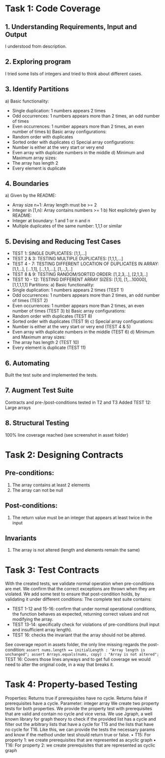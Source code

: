 # Task 1: Code Coverage

## 1. Understanding Requirements, Input and Output
I understood from description.
## 2. Exploring program
I tried some lists of integers and tried to think about different cases.
## 3. Identify Partitions
a) Basic functionality:
- Single duplication: 1 numbers appears 2 times
- Odd occurrences: 1 numbers appears more than 2 times, an odd number of times
- Even occurrences: 1 number appears more than 2 times, an even number of times
b) Basic array configurations:
- Random order with duplicates
- Sorted order with duplicates
c) Special array configurations:
- Number is either at the very start or very end
- Even array with duplicate numbers in the middle
d) Minimum and Maximum array sizes:
- The array has length 2
- Every element is duplicate
## 4. Boundaries
a) Given by the README:
- Array size n+1: Array length must be >= 2
- Integer in [1,n]: Array contains numbers >= 1
b) Not explicitely given by README:
- Integer at boundary: 1 and 1 or n and n
- Multiple duplicates of the same number: 1,1,1 or similar
## 5. Devising and Reducing Test Cases
- TEST 1: SINGLE DUPLICATES: [1,1,...]
- TEST 2 & 3: TESTING MULTIPLE DUPLICATES: [1,1,1,...]
- TEST 4 - 7: TESTING DIFFERENT LOCATION OF DUPLICATES IN ARRAY: [1,1,..], [...1,1], [..,1,1,...], [1,..,1,..]
- TEST 8 & 9: TESTING RANDOM/SORTED ORDER: [1,2,3,..], [2,1,3,..]
- TEST 10 - 12: TESTING DIFFERENT ARRAY SIZES: [1,1], [1,...10000], [1,1,1,1,1]
Partitions:
  a) Basic functionality:
- Single duplication: 1 numbers appears 2 times (TEST 1)
- Odd occurrences: 1 numbers appears more than 2 times, an odd number of times (TEST 2)
- Even occurrences: 1 number appears more than 2 times, an even number of times (TEST 3)
  b) Basic array configurations:
- Random order with duplicates (TEST 8)
- Sorted order with duplicates (TEST 9)
  c) Special array configurations:
- Number is either at the very start or very end (TEST 4 & 5)
- Even array with duplicate numbers in the middle (TEST 6)
  d) Minimum and Maximum array sizes:
- The array has length 2 (TEST 10)
- Every element is duplicate (TEST 11)
## 6. Automating
Built the test suite and implemented the tests.
## 7. Augment Test Suite
Contracts and pre-/post-conditions tested in T2 and T3
Added TEST 12: Large arrays
## 8. Structural Testing
100% line coverage reached (see screenshot in asset folder)

# Task 2: Designing Contracts

## Pre-conditions:
1. The array contains at least 2 elements
2. The array can not be null

## Post-conditions:
1. The return value must be an integer that appears at least twice in the input

## Invariants
1. The array is not altered (length and elements remain the same)

# Task 3: Test Contracts

With the created tests, we validate normal operation when pre-conditions are met. 
We confirm that the correct exceptions are thrown when they are violated. 
We add some test to ensure that post-condition holds, by validating it under different conditions: 
The complete test suite contains:
- TEST 1-12 and 15-16: confirm that under normal operational conditions, the function behaves as expected, 
returning correct values and not modifying the array.
- TEST 13-14: specifically check for violations of pre-conditions (null input and insufficient array length).
- TEST 16: checks the invariant that the array should not be altered.

See coverage report in assets folder, the only line missing regards the post-condition:
 `assert nums.length == initialLength : "Array length is unchanged";
assert Arrays.equals(nums, copy) : "Array is not altered";`
TEST 16: Covers those lines anyways and to get full coverage we would need to alter the original code,
in a way that breaks it.

# Task 4: Property-based Testing

Properties:
Returns true if prerequisites have no cycle. Returns false if prerequisites have a cycle.
Parameter: integer array
We create two property tests for both properties. We provide the property test with prerequisites that are valid and contain no cycle and vice versa. We use Jgraph, a well known library for graph theory to check if the provided list has a cycle and filter out the arbitrary lists that have a cycle for T15 and the lists that have no cycle for T16. Like this, we can provide the tests the necessary params and know if the method under test should return true or false.
	•	T15: For property 1: we create prerequisites that are represented as acyclic graph
	•	T16: For property 2: we create prerequisites that are represented as cyclic graph
